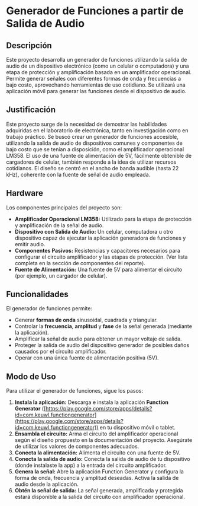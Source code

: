 # Generador de Funciones a partir de Salida de Audio

## Descripción

Este proyecto desarrolla un generador de funciones utilizando la
salida de audio de un dispositivo electrónico (como un celular o
computadora) y una etapa de protección y amplificación basada en un
amplificador operacional. Permite generar señales con diferentes formas
de onda y frecuencias a bajo costo, aprovechando herramientas de
uso cotidiano. Se utilizará una aplicación móvil para generar las
funciones desde el dispositivo de audio.

## Justificación

Este proyecto surge de la necesidad de demostrar las habilidades
adquiridas en el laboratorio de electrónica, tanto en investigación
como en trabajo práctico. Se buscó crear un generador de funciones
accesible, utilizando la salida de audio de dispositivos comunes y
componentes de bajo costo que se tenían a disposición, como el
amplificador operacional LM358. El uso de una fuente de alimentación
de 5V, fácilmente obtenible de cargadores de celular, también responde
a la idea de utilizar recursos cotidianos. El diseño se centró en el
ancho de banda audible (hasta 22 kHz), coherente con la fuente de
señal de audio empleada.

## Hardware

Los componentes principales del proyecto son:

* **Amplificador Operacional LM358:** Utilizado para la etapa de
    protección y amplificación de la señal de audio.
* **Dispositivo con Salida de Audio:** Un celular, computadora u otro
    dispositivo capaz de ejecutar la aplicación generadora de funciones
    y emitir audio.
* **Componentes Pasivos:** Resistencias y capacitores necesarios para
    configurar el circuito amplificador y las etapas de protección.
    (Ver lista completa en la sección de componentes del reporte).
* **Fuente de Alimentación:** Una fuente de 5V para alimentar el
    circuito (por ejemplo, un cargador de celular).

## Funcionalidades

El generador de funciones permite:

* Generar **formas de onda** sinusoidal, cuadrada y triangular.
* Controlar la **frecuencia**, **amplitud** y **fase** de la señal generada
    (mediante la aplicación).
* Amplificar la señal de audio para obtener un mayor voltaje de
    salida.
* Proteger la salida de audio del dispositivo generador de posibles
    daños causados por el circuito amplificador.
* Operar con una única fuente de alimentación positiva (5V).

## Modo de Uso

Para utilizar el generador de funciones, sigue los pasos:

1.  **Instala la aplicación:** Descarga e instala la aplicación **Function**
    **Generator**
    ([https://play.google.com/store/apps/details?id=com.keuwl.functiongenerator](https://play.google.com/store/apps/details?id=com.keuwl.functiongenerator))
    en tu dispositivo móvil o tablet.
2.  **Ensambla el circuito:** Arma el circuito del amplificador operacional
    según el diseño propuesto en la documentación del proyecto.
    Asegúrate de utilizar los valores de componentes adecuados.
3.  **Conecta la alimentación:** Alimenta el circuito con una fuente de 5V.
4.  **Conecta la salida de audio:** Conecta la salida de audio de tu
    dispositivo (donde instalaste la app) a la entrada del circuito
    amplificador.
5.  **Genera la señal:** Abre la aplicación Function Generator y configura
    la forma de onda, frecuencia y amplitud deseadas. Activa la salida
    de audio desde la aplicación.
6.  **Obtén la señal de salida:** La señal generada, amplificada y
    protegida estará disponible a la salida del circuito con amplificador
    operacional.
